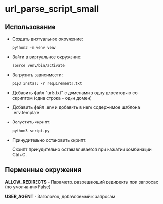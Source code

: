 # url_parse_script_small

## Использование
- Создать виртуальное окружение:
    ```
    python3 -m venv venv
    ```
- Зайти в виртуальное окружение:
    ```
    source venv/bin/activate
    ```
- Загрузить зависимости:
    ```
    pip3 install -r requirements.txt
    ```
- Добавить файл "urls.txt" с доменами в одну директорию со скриптом (одна строка - один домен)
- Добавить файл .env и добавить в него содержимое шаблона .env.template 
- Запустить скрипт:
    ```
    python3 script.py
    ```

- Принудительно остановить скрипт:

    Скрипт принудительно останавливается при нажатии комбинации Ctrl+C.

## Перменные окружения
__ALLOW_REDIRECTS__ - Параметр, разрешающий редиректы при запросах (по умолчанию False)

__USER_AGENT__ - Заголовок, добавляемый к запросам